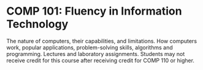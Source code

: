 # COMP 101: Fluency in Information Technology

The nature of computers, their capabilities, and limitations. How computers work, popular applications, problem-solving skills, algorithms and programming. Lectures and laboratory assignments. Students may not receive credit for this course after receiving credit for COMP 110 or higher.